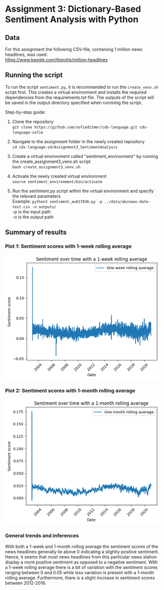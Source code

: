 # Assignment 3: Dictionary-Based Sentiment Analysis with Python

## Data
For this assignment the following CSV-file, containing 1 million news headlines, was used: <br>
https://www.kaggle.com/therohk/million-headlines

## Running the script
To run the script `sentiment.py`, it is recommended to run the `create_venv.sh` script first. This creates a virtual environment and installs the required dependencies from the requirements.txt file. 
The outputs of the script will be saved in the output directory specified when runnning the script. 

Step-by-step guide:

1. Clone the repository <br>
`git clone https://github.com/sofieditmer/cds-language.git cds-language-sofie`

2. Navigate to the assignment folder in the newly created repository <br>
`cd cds-language-sd/Assignment3_SentimentAnalysis`

3. Create a virtual environment called "sentiment_environment" by running the create_assignment3_venv.sh script <br>
`bash create_assignment3_venv.sh`

4. Activate the newly created virtual environment <br>
`source sentiment_environment/bin/activate`

5. Run the sentiment.py script within the virtual environment and specify the relevant parameters <br>
Example: `python3 sentiment_au617836.py -p ../data/abcnews-date-text.csv -o outputs/` <br>
-p is the input path <br>
-o is the output path

## Summary of results

### Plot 1: Sentiment scores with 1-week rolling average
![Image of Yaktocat](https://github.com/sofieditmer/cds-language/blob/main/assignments/assignment3_SentimentAnalysis/outputs/smoothed_sentiment_week.png)

### Plot 2: Sentiment scores with 1-month rolling average
![Image of Yaktocat](https://github.com/sofieditmer/cds-language/blob/main/assignments/assignment3_SentimentAnalysis/outputs/smoothed_sentiment_month.png)

### General trends and inferences
With both a 1-week and 1-month rolling average the sentiment scores of the news headlines generally lie above 0 indicating a slightly positive sentiment. Hence, it seems that most news headlines from this particular news station display a more positive sentiment as opposed to a negative sentiment. With a 1-week rolling average there is a bit of variation with the sentiment scores ranging between 0 and 0.05 while less variation is present with a 1-month rolling average. Furthermore, there is a slight increase in sentiment scores between 2012-2016.
